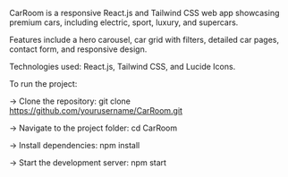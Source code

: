 CarRoom is a responsive React.js and Tailwind CSS web app showcasing premium cars, including electric, sport, luxury, and supercars.

Features include a hero carousel, car grid with filters, detailed car pages, contact form, and responsive design.

Technologies used: React.js, Tailwind CSS, and Lucide Icons.

To run the project:

-> Clone the repository: git clone https://github.com/yourusername/CarRoom.git

-> Navigate to the project folder: cd CarRoom

-> Install dependencies: npm install

-> Start the development server: npm start
